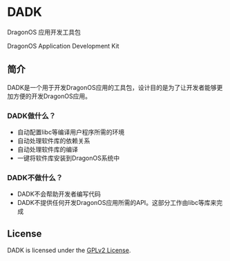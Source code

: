 # DADK

DragonOS 应用开发工具包

DragonOS Application Development Kit

## 简介

DADK是一个用于开发DragonOS应用的工具包，设计目的是为了让开发者能够更加方便的开发DragonOS应用。

### DADK做什么？

- 自动配置libc等编译用户程序所需的环境
- 自动处理软件库的依赖关系
- 自动处理软件库的编译
- 一键将软件库安装到DragonOS系统中

### DADK不做什么？

- DADK不会帮助开发者编写代码
- DADK不提供任何开发DragonOS应用所需的API。这部分工作由libc等库来完成

## License

DADK is licensed under the [GPLv2 License](LICENSE).
